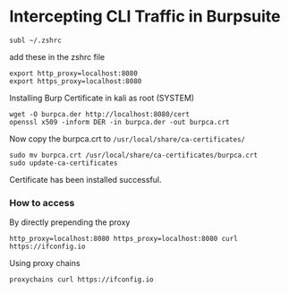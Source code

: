 # Intercepting CLI Traffic in Burpsuite

```
subl ~/.zshrc
```

add these in the zshrc file

```
export http_proxy=localhost:8080
export https_proxy=localhost:8080
```

Installing Burp Certificate in kali as root (SYSTEM)

```
wget -O burpca.der http://localhost:8080/cert
openssl x509 -inform DER -in burpca.der -out burpca.crt
```

Now copy the burpca.crt to `/usr/local/share/ca-certificates/` 

```
sudo mv burpca.crt /usr/local/share/ca-certificates/burpca.crt
sudo update-ca-certificates
```

Certificate has been installed successful.

### How to access

By directly prepending the proxy
```
http_proxy=localhost:8080 https_proxy=localhost:8080 curl https://ifconfig.io
```

Using proxy chains

```
proxychains curl https://ifconfig.io
```

